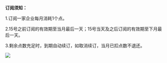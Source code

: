 **订阅须知：**

1.订阅一家企业每月消耗1个点。

2.15号之前订阅的有效期至当月最后一天；15号当天及之后订阅的有效期至下月最后一天。

3.剩余点数充足时，到期自动续订，如取消续订，当月已扣点数不退还。

![](file:///C:\Users\ADMINI~1\AppData\Local\Temp\ksohtml\wpsBD7A.tmp.jpg)


